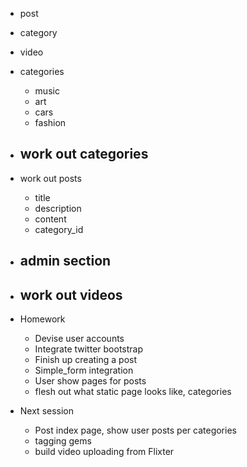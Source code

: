 - post
- category
- video

- categories
  - music
  - art
  - cars
  - fashion

- work out categories
  -

- work out posts
  - title
  - description
  - content
  - category_id

- admin section
  -

- work out videos
  -


- Homework
  - Devise user accounts
  - Integrate twitter bootstrap
  - Finish up creating a post
  - Simple_form integration
  - User show pages for posts
  - flesh out what static page looks like, categories

- Next session
  - Post index page, show user posts per categories
  - tagging gems
  - build video uploading from Flixter
